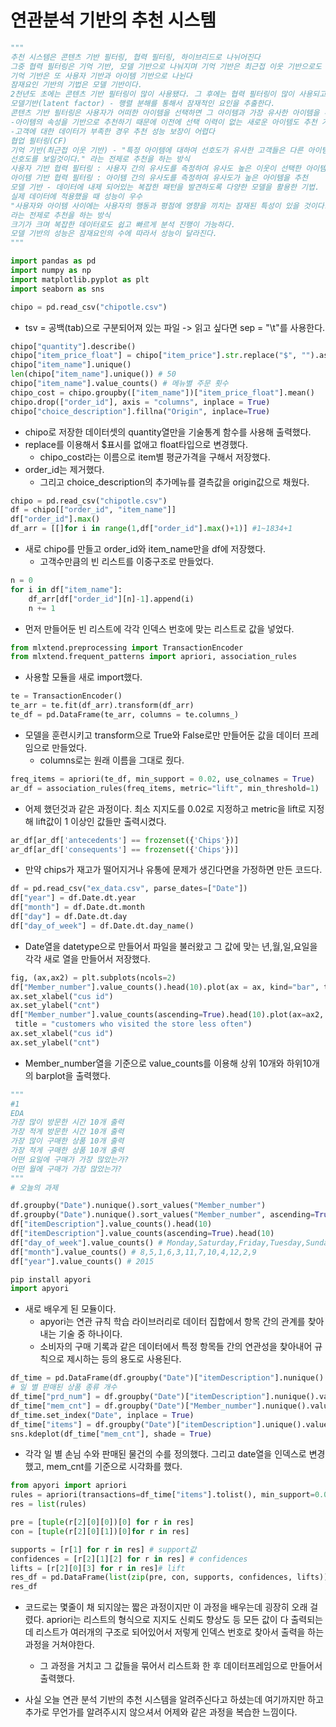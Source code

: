 # 연관분석 기반의 추천 시스템

```python
"""
추천 시스템은 콘텐츠 기반 필터링, 협력 필터링, 하이브리드로 나뉘어진다
그중 협력 필터링은 기억 기반, 모델 기반으로 나눠지며 기억 기반은 최근접 이웃 기반으로도 불린다.
기억 기반은 또 사용자 기반과 아이템 기반으로 나뉜다
잠재요인 기반의 기법은 모델 기반이다.
2천년도 초에는 콘텐츠 기반 필터링이 많이 사용됐다. 그 후에는 협력 필터링이 많이 사용되고 
모델기반(latent factor) - 행렬 분해를 통해서 잠재적인 요인을 추출한다.
콘텐츠 기반 필터링은 사용자가 어떠한 아이템을 선택하면 그 아이템과 가장 유사한 아이템을 추천하는 시스템이다.
-아이템의 속성을 기반으로 추천하기 때문에 이전에 선택 이력이 없는 새로운 아이템도 추천 가능하다
-고객에 대한 데이터가 부족한 경우 추천 성능 보장이 어렵다
협업 필터링(CF)
기억 기반(최근접 이웃 기반) - "특정 아이템에 대하여 선호도가 유사한 고객들은 다른 아이템에서도 비슷한 
선호도를 보일것이다." 라는 전제로 추천을 하는 방식
사용자 기반 협력 필터링 : 사용자 간의 유사도를 측정하여 유사도 높은 이웃이 선택한 아이템 중에서 추천
아이템 기반 협력 필터링 : 아이템 간의 유사도를 측정하여 유사도가 높은 아이템을 추천
모델 기반 - 데이터에 내제 되어있는 복잡한 패턴을 발견하도록 다양한 모델을 활용한 기법.
실제 데이터에 적용했을 때 성능이 우수
"사용자와 아이템 사이에는 사용자의 행동과 평점에 영향을 끼치는 잠재된 특성이 있을 것이다. "
라는 전제로 추천을 하는 방식
크기가 크며 복잡한 데이터로도 쉽고 빠르게 분석 진행이 가능하다.
모델 기반의 성능은 잠재요인의 수에 따라서 성능이 달라진다.
"""
```

```python
import pandas as pd
import numpy as np
import matplotlib.pyplot as plt
import seaborn as sns
```

```python
chipo = pd.read_csv("chipotle.csv")
```
- tsv = 공백(tab)으로 구분되어져 있는 파일 -> 읽고 싶다면 sep = "\t"를 사용한다.

```python
chipo["quantity"].describe()
chipo["item_price_float"] = chipo["item_price"].str.replace("$", "").astype("float")
chipo["item_name"].unique()
len(chipo["item_name"].unique()) # 50
chipo["item_name"].value_counts() # 메뉴별 주문 횟수
chipo_cost = chipo.groupby(["item_name"])["item_price_float"].mean()
chipo.drop(["order_id"], axis = "columns", inplace = True)
chipo["choice_description"].fillna("Origin", inplace=True)
```
- chipo로 저장한 데이터셋의 quantity열만을 기술통계 함수를 사용해 출력했다.
- replace를 이용해서 $표시를 없애고 float타입으로 변경했다.
    - chipo_cost라는 이름으로 item별 평균가격을 구해서 저장했다.
- order_id는 제거했다.
    - 그리고 choice_description의 추가메뉴를 결측값을 origin값으로 채웠다.

```python
chipo = pd.read_csv("chipotle.csv")
df = chipo[["order_id", "item_name"]]
df["order_id"].max()
df_arr = [[]for i in range(1,df["order_id"].max()+1)] #1~1834+1
```
- 새로 chipo를 만들고 order_id와 item_name만을 df에 저장했다.
    - 고객수만큼의 빈 리스트를 이중구조로 만들었다.
```python
n = 0
for i in df["item_name"]:
    df_arr[df["order_id"][n]-1].append(i)
    n += 1
```
- 먼저 만들어둔 빈 리스트에 각각 인덱스 번호에 맞는 리스트로 값을 넣었다.

```python
from mlxtend.preprocessing import TransactionEncoder
from mlxtend.frequent_patterns import apriori, association_rules
```
- 사용할 모듈을 새로 import했다.

```python
te = TransactionEncoder()
te_arr = te.fit(df_arr).transform(df_arr)
te_df = pd.DataFrame(te_arr, columns = te.columns_)
```
- 모델을 훈련시키고 transform으로 True와 False로만 만들어둔 값을 데이터 프레임으로 만들었다.
    - columns로는 원래 이름을 그대로 줬다.

```python
freq_items = apriori(te_df, min_support = 0.02, use_colnames = True)
ar_df = association_rules(freq_items, metric="lift", min_threshold=1)
```
- 어제 했던것과 같은 과정이다. 최소 지지도를 0.02로 지정하고 metric을 lift로 지정해 lift값이 1 이상인 값들만 출력시켰다.
```python
ar_df[ar_df['antecedents'] == frozenset({'Chips'})]
ar_df[ar_df['consequents'] == frozenset({'Chips'})]
```
- 만약 chips가 재고가 떨어지거나 유통에 문제가 생긴다면을 가정하면 만든 코드다.


```python
df = pd.read_csv("ex_data.csv", parse_dates=["Date"])
df["year"] = df.Date.dt.year
df["month"] = df.Date.dt.month
df["day"] = df.Date.dt.day
df["day_of_week"] = df.Date.dt.day_name()
```
- Date열을 datetype으로 만들어서 파일을 불러왔고 그 값에 맞는 년,월,일,요일을 각각 새로 열을 만들어서 저장했다.

```python
fig, (ax,ax2) = plt.subplots(ncols=2)
df["Member_number"].value_counts().head(10).plot(ax = ax, kind="bar", title = "customers who visited the store more often")
ax.set_xlabel("cus id")
ax.set_ylabel("cnt")
df["Member_number"].value_counts(ascending=True).head(10).plot(ax=ax2, kind="bar",
 title = "customers who visited the store less often")
ax.set_xlabel("cus id")
ax.set_ylabel("cnt")
```
- Member_number열을 기준으로 value_counts를 이용해 상위 10개와 하위10개의 barplot을 출력했다.

```python
"""
#1
EDA
가장 많이 방문한 시간 10개 출력
가장 적게 방문한 시간 10개 출력
가장 많이 구매한 상품 10개 출력
가장 적게 구매한 상품 10개 출력
어떤 요일에 구매가 가장 많았는가?
어떤 월에 구매가 가장 많았는가?
"""
# 오늘의 과제
```
```python
df.groupby("Date").nunique().sort_values("Member_number")
df.groupby("Date").nunique().sort_values("Member_number", ascending=True)
df["itemDescription"].value_counts().head(10)
df["itemDescription"].value_counts(ascending=True).head(10)
df["day_of_week"].value_counts() # Monday,Saturday,Friday,Tuesday,Sunday,Wednesday,Thursday
df["month"].value_counts() # 8,5,1,6,3,11,7,10,4,12,2,9
df["year"].value_counts() # 2015
```
```python
pip install apyori
import apyori
```
- 새로 배우게 된 모듈이다.
    - apyori는 연관 규칙 학습 라이브러리로 데이터 집합에서 항목 간의 관계를 찾아내는 기술 중 하나이다.
    - 소비자의 구매 기록과 같은 데이터에서 특정 항목들 간의 연관성을 찾아내어 규칙으로 제시하는 등의 용도로 사용된다.

``` python
df_time = pd.DataFrame(df.groupby("Date")["itemDescription"].nunique().index)
# 일 별 판매된 상품 종류 개수
df_time["prd_num"] = df.groupby("Date")["itemDescription"].nunique().values
df_time["mem_cnt"] = df.groupby("Date")["Member_number"].nunique().values
df_time.set_index("Date", inplace = True)
df_time["items"] = df.groupby("Date")["itemDescription"].unique().values
sns.kdeplot(df_time["mem_cnt"], shade = True)
```
- 각각 일 별 손님 수와 판매된 물건의 수를 정의했다. 그리고 date열을 인덱스로 변경했고, mem_cnt를 기준으로 시각화를 했다.

```python
from apyori import apriori
rules = apriori(transactions=df_time["items"].tolist(), min_support=0.002, min_confidence=0.02, min_lift = 5, max_length=2)
res = list(rules)

pre = [tuple(r[2][0][0])[0] for r in res]
con = [tuple(r[2][0][1])[0]for r in res]

supports = [r[1] for r in res] # support값
confidences = [r[2][1][2] for r in res] # confidences
lifts = [r[2][0][3] for r in res]# lift
res_df = pd.DataFrame(list(zip(pre, con, supports, confidences, lifts)), columns=["pre", "con", "Support", "Confidence","Lift"])
res_df
```
- 코드로는 몇줄이 채 되지않는 짧은 과정이지만 이 과정을 배우는데 굉장히 오래 걸렸다. apriori는 리스트의 형식으로 지지도 신뢰도 향상도 등 모든 값이 다 출력되는데 리스트가 여러개의 구조로 되어있어서 저렇게 인덱스 번호로 찾아서 출력을 하는 과정을 거쳐야한다.
    - 그 과정을 거치고 그 값들을 묶어서 리스트화 한 후 데이터프레임으로 만들어서 출력했다.

- 사실 오늘 연관 분석 기반의 추천 시스템을 알려주신다고 하셨는데 여기까지만 하고 추가로 무언가를 알려주시지 않으셔서 어제와 같은 과정을 복습한 느낌이다.